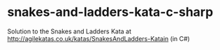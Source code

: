 # snakes-and-ladders-kata-c-sharp

Solution to the Snakes and Ladders Kata at http://agilekatas.co.uk/katas/SnakesAndLadders-Katain (in C#)

